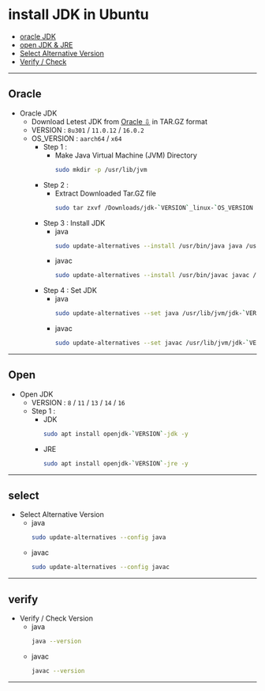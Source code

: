 # install JDK in Ubuntu
  + [oracle JDK ](#oracle)
  + [open JDK & JRE](#open)
  + [Select Alternative Version](#select)
  + [Verify / Check](#verify)
***
## Oracle
- Oracle JDK
  + Download Letest JDK from [Oracle ⇩](https://www.oracle.com/java/technologies/javase-downloads.html) in TAR.GZ format
  + VERSION    : `8u301`  /  `11.0.12`  /  `16.0.2`
  + OS_VERSION : `aarch64`  /  `x64`
    - Step 1 :
      - Make Java Virtual Machine (JVM) Directory 
        ```bash
        sudo mkdir -p /usr/lib/jvm
        ```
    - Step 2 :
      - Extract Downloaded Tar.GZ file 
        ```bash
        sudo tar zxvf /Downloads/jdk-`VERSION`_linux-`OS_VERSION `_bin.tar.gz -C /usr/lib/jvm
        ```
    - Step 3 : Install JDK 
      - java
        ```bash
        sudo update-alternatives --install /usr/bin/java java /usr/lib/jvm/jdk-`VERSION`/bin/java 1
        ```
      - javac
        ```bash
        sudo update-alternatives --install /usr/bin/javac javac /usr/lib/jvm/jdk-`VERSION`/bin/javac 1
        ```
    - Step 4 : Set JDK
      - java
        ```bash
        sudo update-alternatives --set java /usr/lib/jvm/jdk-`VERSION`/bin/java
        ```
      - javac
        ```bash
        sudo update-alternatives --set javac /usr/lib/jvm/jdk-`VERSION`/bin/javac
        ```
***
## Open
- Open JDK
  + VERSION : `8`  /  `11`  /  `13`  /  `14`  /  `16`
  + Step 1 :
    - JDK
      ```bash
      sudo apt install openjdk-`VERSION`-jdk -y
      ```
    - JRE
      ```bash
      sudo apt install openjdk-`VERSION`-jre -y
      ```
***
## select
- Select Alternative Version
  + java
    ```bash
    sudo update-alternatives --config java
    ```
  + javac
    ```bash
    sudo update-alternatives --config javac
    ```
***
## verify
- Verify / Check Version 
  - java
    ```bash
    java --version
    ```
  - javac
    ```bash
    javac --version
    ```
***
